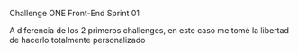 Challenge ONE
Front-End
Sprint 01


A diferencia de los 2 primeros challenges, en este caso me tomé la libertad de hacerlo totalmente personalizado

